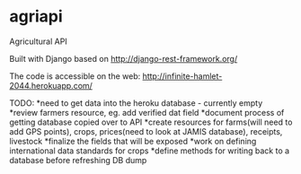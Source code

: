 agriapi
=======

Agricultural API

Built with Django based on http://django-rest-framework.org/

The code is accessible on the web: http://infinite-hamlet-2044.herokuapp.com/ 

TODO:
*need to get data into the heroku database - currently empty
*review farmers resource, eg. add verified dat field
*document process of getting database copied over to API
*create resources for farms(will need to add GPS points), crops, prices(need to look at JAMIS database), receipts, livestock
*finalize the fields that will be exposed
*work on defining international data standards for crops
*define methods for writing back to a database before refreshing DB dump
